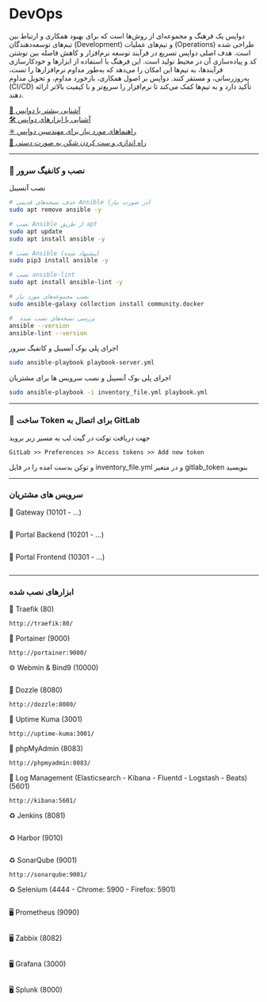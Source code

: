 # DevOps
دواپس یک فرهنگ و مجموعه‌ای از روش‌ها است که برای بهبود همکاری و ارتباط بین تیم‌های توسعه‌دهندگان (Development) و تیم‌های عملیات (Operations) طراحی شده است. هدف اصلی دواپس تسریع در فرآیند توسعه نرم‌افزار و کاهش فاصله بین نوشتن کد و پیاده‌سازی آن در محیط تولید است. این فرهنگ با استفاده از ابزارها و خودکارسازی فرآیندها، به تیم‌ها این امکان را می‌دهد که به‌طور مداوم نرم‌افزارها را تست، به‌روزرسانی، و مستقر کنند. دواپس بر اصول همکاری، بازخورد مداوم، و تحویل مداوم (CI/CD) تأکید دارد و به تیم‌ها کمک می‌کند تا نرم‌افزار را سریع‌تر و با کیفیت بالاتر ارائه دهند. 

[📜 آشنایی بیشتر با دواپس](./README-MORE.md)  
[🛠️ آشنایی با ابزارهای دواپس](./README-TOOLS.md)  
[✳️ راهنماهای مورد نیاز برای مهندسین دواپس](./README-CHEATSHEET.md)  
[🔅 راه اندازی و ست کردن شکن به صورت دستی](./README-SHEKAN.md)


---

### 🤖 نصب و کانفیگ سرور

نصب آنسیبل
```bash
# حذف نسخه‌های قدیمی Ansible (در صورت نیاز)
sudo apt remove ansible -y

# نصب Ansible از طریق apt
sudo apt update
sudo apt install ansible -y

# نصب Ansible (پیشنهاد شده)
sudo pip3 install ansible -y

# نصب ansible-lint
sudo apt install ansible-lint -y

# نصب مجموعه‌های مورد نیاز
sudo ansible-galaxy collection install community.docker

#  بررسی نسخه‌های نصب شده
ansible --version
ansible-lint --version
```

اجرای پلی بوک آنسیبل و کانفیگ سرور
```bash
sudo ansible-playbook playbook-server.yml
```

اجرای پلی بوک آنسیبل و نصب سرویس ها برای مشتریان
```bash
sudo ansible-playbook -i inventory_file.yml playbook.yml
```

---

### 🦊 ساخت Token برای اتصال به GitLab
جهت دریافت توکت در گیت لب به مسیر زیر بروید
```
GitLab >> Preferences >> Access tokens >> Add new token
```
و توکن بدست امده را در فایل inventory_file.yml و در متغیر gitlab_token بنویسید

---

### سرویس های مشتریان
📜 Gateway (10101 - ...)
```
```
📜 Portal Backend (10201 - ...)
```
```
📜 Portal Frontend (10301 - ...)
```
```

---

### ابزارهای نصب شده

🚦 Traefik (80)
```
http://traefik:80/
```

🐳 Portainer (9000)
```
http://portainer:9000/
```

⚙️ Webmin & Bind9 (10000)
```

```

🐳 Dozzle (8080)
```
http://dozzle:8080/
```

🐳 Uptime Kuma (3001)
```
http://uptime-kuma:3001/
```

📀 phpMyAdmin (8083)
```
http://phpmyadmin:8083/
```

📑 Log Management (Elasticsearch - Kibana - Fluentd - Logstash - Beats) (5601)
```
http://kibana:5601/
```

♻️ Jenkins (8081)
```

```

♻️ Harbor (9010)
```

```

♻️ SonarQube (9001)
```
http://sonarqube:9001/
```

♻️ Selenium (4444 - Chrome: 5900 - Firefox: 5901)
```

```

🖥️ Prometheus (9090)
```

```

🖥️ Zabbix (8082)
```

```

🖥️ Grafana (3000)
```

```

🖥️ Splunk (8000)
```

```

